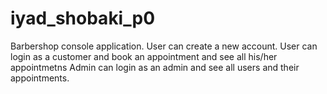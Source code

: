 # iyad_shobaki_p0
Barbershop console application.
User can create a new account. 
User can login as a customer and book an appointment and see all his/her appointmetns
Admin can login as an admin and see all users and their appointments.
